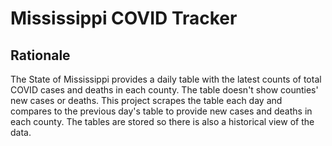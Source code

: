 # Mississippi COVID Tracker

## Rationale

The State of Mississippi provides a daily table with the latest counts of total COVID cases and deaths in each county. The table doesn't show counties' new cases or deaths. This project scrapes the table each day and compares to the previous day's table to provide new cases and deaths in each county. The tables are stored so there is also a historical view of the data.
